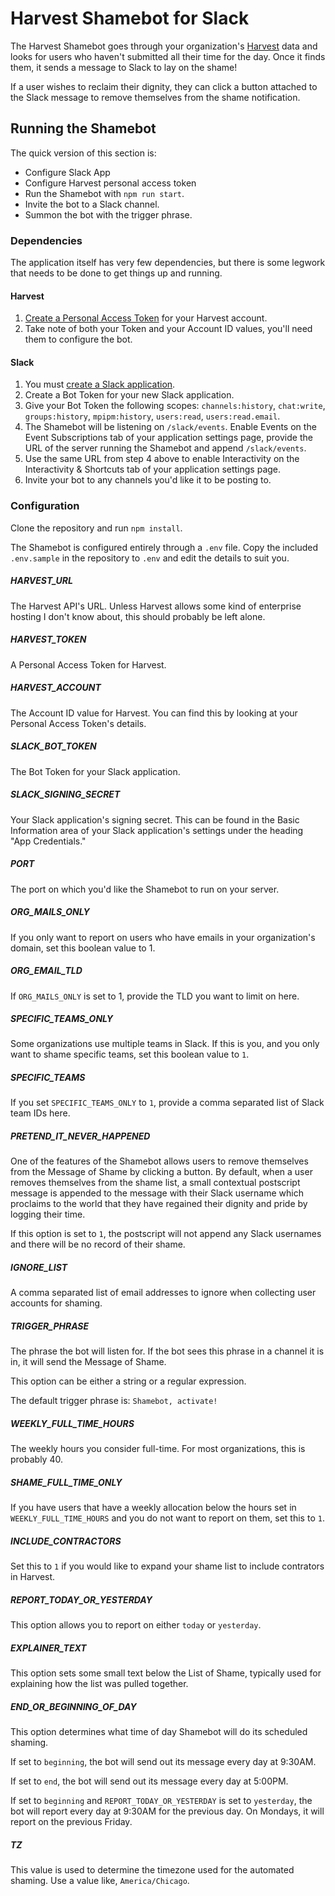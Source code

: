 # Harvest Shamebot for Slack

The Harvest Shamebot goes through your organization's [Harvest](http://harvestapp.com)
data and looks for users who haven't submitted all their time for the day. Once
it finds them, it sends a message to Slack to lay on the shame!

If a user wishes to reclaim their dignity, they can click a button attached to
the Slack message to remove themselves from the shame notification.

## Running the Shamebot

The quick version of this section is:

 - Configure Slack App
 - Configure Harvest personal access token
 - Run the Shamebot with `npm run start`.
 - Invite the bot to a Slack channel.
 - Summon the bot with the trigger phrase.

### Dependencies

The application itself has very few dependencies, but there is some legwork that needs
to be done to get things up and running.

#### Harvest

 1. [Create a Personal Access Token](https://id.getharvest.com/developers) for your Harvest account.
 2. Take note of both your Token and your Account ID values, you'll need them to configure the bot.

#### Slack

 1. You must [create a Slack application](https://api.slack.com/apps).
 2. Create a Bot Token for your new Slack application.
 3. Give your Bot Token the following scopes: `channels:history`, `chat:write`, `groups:history`, `mpipm:history`, `users:read`, `users:read.email`.
 4. The Shamebot will be listening on `/slack/events`. Enable Events on the Event Subscriptions tab of your application settings page, provide the URL of the server running the Shamebot and append `/slack/events`.
 5. Use the same URL from step 4 above to enable Interactivity on the Interactivity & Shortcuts tab of your application settings page.
 6. Invite your bot to any channels you'd like it to be posting to.

### Configuration

Clone the repository and run `npm install`.

The Shamebot is configured entirely through a `.env` file. Copy the included `.env.sample` in the repository to `.env` and edit the details to suit you.

##### HARVEST_URL

The Harvest API's URL. Unless Harvest allows some kind of enterprise hosting I don't know about, this should probably be left alone.

##### HARVEST_TOKEN

A Personal Access Token for Harvest.

##### HARVEST_ACCOUNT

The Account ID value for Harvest. You can find this by looking at your Personal Access Token's details.

##### SLACK_BOT_TOKEN

The Bot Token for your Slack application.

##### SLACK_SIGNING_SECRET

Your Slack application's signing secret. This can be found in the Basic Information area of your Slack application's settings under the heading "App Credentials."

##### PORT

The port on which you'd like the Shamebot to run on your server.

##### ORG_MAILS_ONLY

If you only want to report on users who have emails in your organization's domain, set this boolean value to 1.

##### ORG_EMAIL_TLD

If `ORG_MAILS_ONLY` is set to 1, provide the TLD you want to limit on here.

##### SPECIFIC_TEAMS_ONLY

Some organizations use multiple teams in Slack. If this is you, and you only want to shame specific teams, set this boolean value to `1`.

##### SPECIFIC_TEAMS

If you set `SPECIFIC_TEAMS_ONLY` to `1`, provide a comma separated list of Slack team IDs here.

##### PRETEND_IT_NEVER_HAPPENED

One of the features of the Shamebot allows users to remove themselves from the Message of Shame by clicking a button. By default, when a user removes themselves from the shame list, a small contextual postscript message is appended to the message with their Slack username which proclaims to the world that they have regained their dignity and pride by logging their time.

If this option is set to `1`, the postscript will not append any Slack usernames and there will be no record of their shame.

##### IGNORE_LIST

A comma separated list of email addresses to ignore when collecting user accounts for shaming.

##### TRIGGER_PHRASE

The phrase the bot will listen for. If the bot sees this phrase in a channel it is in, it will send the Message of Shame.

This option can be either a string or a regular expression.

The default trigger phrase is: `Shamebot, activate!`

##### WEEKLY_FULL_TIME_HOURS

The weekly hours you consider full-time. For most organizations, this is probably 40.

##### SHAME_FULL_TIME_ONLY

If you have users that have a weekly allocation below the hours set in `WEEKLY_FULL_TIME_HOURS` and you do not want to report on them, set this to `1`.

##### INCLUDE_CONTRACTORS

Set this to `1` if you would like to expand your shame list to include contrators in Harvest.

##### REPORT_TODAY_OR_YESTERDAY

This option allows you to report on either `today` or `yesterday`.

##### EXPLAINER_TEXT

This option sets some small text below the List of Shame, typically used for explaining how the list was pulled together.

##### END_OR_BEGINNING_OF_DAY

This option determines what time of day Shamebot will do its scheduled shaming.

If set to `beginning`, the bot will send out its message every day at 9:30AM.

If set to `end`, the bot will send out its message every day at 5:00PM.

If set to `beginning` and `REPORT_TODAY_OR_YESTERDAY` is set to `yesterday`, the bot will report every day at 9:30AM for the previous day. On Mondays, it will report on the previous Friday.

##### TZ

This value is used to determine the timezone used for the automated shaming. Use a value like, `America/Chicago`.
